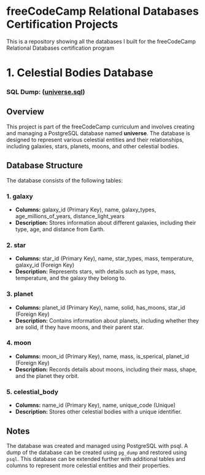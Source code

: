 # freeCodeCamp Relational Databases Certification Projects
This is a repository showing all the databases I built for the freeCodeCamp Relational Databases certification program

# 1. Celestial Bodies Database 
### SQL Dump: ([universe.sql](https://github.com/Molo-M/freecodecamp_database_projects/blob/main/universe.sql))
## Overview
This project is part of the freeCodeCamp curriculum and involves creating and managing a PostgreSQL database named **universe**. The database is designed to represent various celestial entities and their relationships, including galaxies, stars, planets, moons, and other celestial bodies.

## Database Structure
The database consists of the following tables:

### 1. **galaxy**
- **Columns:** galaxy_id (Primary Key), name, galaxy_types, age_millions_of_years, distance_light_years
- **Description:** Stores information about different galaxies, including their type, age, and distance from Earth.

### 2. **star**
- **Columns:** star_id (Primary Key), name, star_types, mass, temperature, galaxy_id (Foreign Key)
- **Description:** Represents stars, with details such as type, mass, temperature, and the galaxy they belong to.

### 3. **planet**
- **Columns:** planet_id (Primary Key), name, solid, has_moons, star_id (Foreign Key)
- **Description:** Contains information about planets, including whether they are solid, if they have moons, and their parent star.

### 4. **moon**
- **Columns:** moon_id (Primary Key), name, mass, is_sperical, planet_id (Foreign Key)
- **Description:** Records details about moons, including their mass, shape, and the planet they orbit.

### 5. **celestial_body**
- **Columns:** name_id (Primary Key), name, unique_code (Unique)
- **Description:** Stores other celestial bodies with a unique identifier.

## Notes
The database was created and managed using PostgreSQL with psql. A dump of the database can be created using `pg_dump` and restored using `psql`. This database can be extended further with additional tables and columns to represent more celestial entities and their properties.
